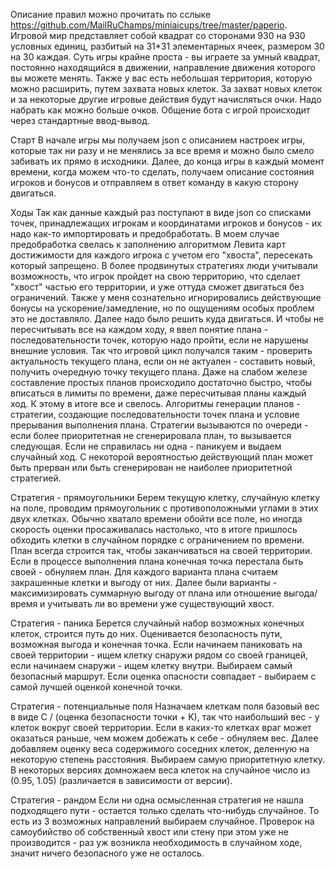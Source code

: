Описание правил можно прочитать по сслыке https://github.com/MailRuChamps/miniaicups/tree/master/paperio. Игровой мир
представляет собой квадрат со сторонами 930 на 930 условных единиц, разбитый на 31*31 элементарных ячеек, размером 30 на
30 каждая. Суть игры крайне проста - вы играете за умный квадрат, постоянно находящийся в движении, направление движения
которого вы можете менять. Также у вас есть небольшая территория, которую можно расширить, путем захвата новых клеток.
За захват новых клеток и за некоторые другие игровые действия будут начисляться очки. Надо набрать как можно больше
очков. Общение бота с игрой происходит через стандартные ввод-вывод.

Старт
В начале игры мы получаем json с описанием настроек игры, которые так ни разу и не менялись за все время и можно было
смело забивать их прямо в исходники. Далее, до конца игры в каждый момент времени, когда можем что-то сделать, получаем
описание состояния игроков и бонусов и отправляем в ответ команду в какую сторону двигаться.

Ходы
Так как данные каждый раз поступают в виде json со списками точек, принадлежащих игрокам и координатами игроков и
бонусов - их надо как-то импортировать и предобработать. В моем случае предобработка свелась к заполнению алгоритмом
Левита карт достижимости для каждого игрока с учетом его "хвоста", пересекать который запрещено. 
В более продвинутых стратегиях люди учитывали возможность, что игрок пройдет на свою территорию, что сделает "хвост"
частью его территории, и уже оттуда сможет двигаться без ограничений. Также у меня сознательно игнорировались
действующие бонусы на ускорение/замедление, но по ощущениям особых проблем это не доставляло.
Далее надо было решить куда двигаться. И чтобы не пересчитывать все на каждом ходу, я ввел понятие плана -
последовательности точек, которую надо пройти, если не нарушены внешние условия. Так что игровой цикл получался таким -
проверить актуальность текущего плана, если он не актуален - составить новый, получить очередную точку текущего плана.
Даже на слабом железе составление простых планов происходило достаточно быстро, чтобы вписаться в лимиты по времени,
даже пересчитывая планы каждый ход. К этому в итоге все и свелось.
Алгоритмы генерации планов - стратегии, создающие последовательности точек плана и условие прерывания выполнения плана.
Стратегии вызываются по очереди - если более приоритетная не сгенерировала план, то вызывается следующая. Если не
справилась ни одна - паникуем и выдаем случайный ход.
С некоторой вероятностью действующий план может быть прерван или быть сгенерирован не наиболее приоритетной стратегией.

Стратегия - прямоугольники
Берем текущую клетку, случайную клетку на поле, проводим прямоугольник с противоположными углами в этих двух клетках.
Обычно хватало времени обойти все поле, но иногда скорость оценки просаживалась настолько, что в итоге пришлось обходить
клетки в случайном порядке с ограничением по времени.
 План всегда строится так, чтобы заканчиваться на своей территории. Если в процессе выполнения плана конечная точка
 перестала быть своей - обнуляем план.  Для каждого варианта плана считаем закрашенные клетки и выгоду от них. Далее
 были варианты - максимизировать суммарную выгоду от плана или отношение выгода/время и учитывать ли во времени уже
 существующий хвост.

 Стратегия - паника
 Берется случайный набор возможных конечных клеток, строится путь до них. Оценивается безопасность пути, возможная
 выгода и конечная точка. Если начинаем паниковать на своей территории - ищем клетку снаружи рядом со своей границей,
 если начинаем снаружи - ищем клетку внутри. Выбираем самый безопасный маршрут. Если оценка опасности совпадает -
 выбираем с самой лучшей оценкой конечной точки.

 Стратегия - потенциальные поля
 Назначаем клеткам поля базовый вес в виде C / (оценка безопасности точки + K), так что наибольший вес - у клеток вокруг
 своей территории. Если в каких-то клетках враг может оказаться раньше, чем можем добежать к себе - обнуляем вес. Далее
 добавляем оценку веса содержимого соседних клеток, деленную на некоторую степень расстояния. Выбираем самую
 приоритетную клетку. В некоторых версиях домножаем веса клеток на случайное число из (0.95, 1.05) (различается в
 зависимости от версии).

 Стратегия - рандом
 Если ни одна осмысленная стратегия не нашла подходящего пути - остается только сделать что-нибудь случайное. То есть из
 3 возможных направлений выбираем случайное. Проверок на самоубийство об собственный хвост или стену при этом уже не
 производится - раз уж возникла необходимость в случайном ходе, значит ничего безопасного уже не осталось.
